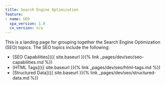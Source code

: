 ```yaml
---
title: Search Engine Optimization
feature:
- name: SEO
  spa_version: 1.0
  cx_version: n/a
---
```


This is a landing page for grouping together the Search Engine Optimization (SEO) topics. The SEO topics include the following:

- [SEO Capabilities]({{ site.baseurl }}{% link _pages/dev/seo/seo-capabilities.md %})
- [HTML Tags]({{ site.baseurl }}{% link _pages/dev/seo/html-tags.md %})
- [Structured Data]({{ site.baseurl }}{% link _pages/dev/seo/structured-data.md %})

